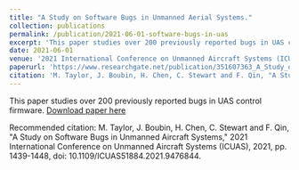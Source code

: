 ```yaml
---
title: "A Study on Software Bugs in Unmanned Aerial Systems."
collection: publications
permalink: /publication/2021-06-01-software-bugs-in-uas
excerpt: 'This paper studies over 200 previously reported bugs in UAS control firmware.'
date: 2021-06-01
venue: '2021 International Conference on Unmanned Aircraft Systems (ICUAS)'
paperurl: 'https://www.researchgate.net/publication/351607363_A_Study_on_Software_Bugs_in_Unmanned_Aircraft_Systems'
citation: 'M. Taylor, J. Boubin, H. Chen, C. Stewart and F. Qin, "A Study on Software Bugs in Unmanned Aircraft Systems," 2021 International Conference on Unmanned Aircraft Systems (ICUAS), 2021, pp. 1439-1448, doi: 10.1109/ICUAS51884.2021.9476844.'
---
```


This paper studies over 200 previously reported bugs in UAS control firmware.
[Download paper here](https://www.researchgate.net/publication/351607363_A_Study_on_Software_Bugs_in_Unmanned_Aircraft_Systems)

Recommended citation: M. Taylor, J. Boubin, H. Chen, C. Stewart and F. Qin, "A Study on Software Bugs in Unmanned Aircraft Systems," 2021 International Conference on Unmanned Aircraft Systems (ICUAS), 2021, pp. 1439-1448, doi: 10.1109/ICUAS51884.2021.9476844.
